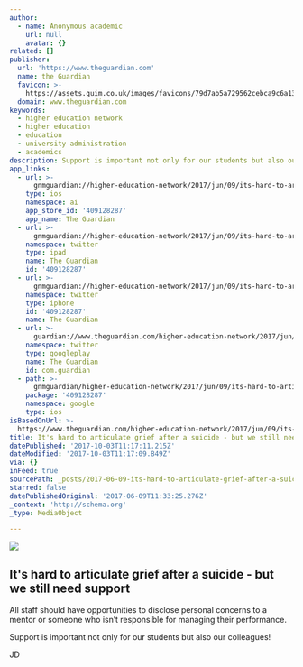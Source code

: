 ```yaml
---
author:
  - name: Anonymous academic
    url: null
    avatar: {}
related: []
publisher:
  url: 'https://www.theguardian.com'
  name: the Guardian
  favicon: >-
    https://assets.guim.co.uk/images/favicons/79d7ab5a729562cebca9c6a13c324f0e/32x32.ico
  domain: www.theguardian.com
keywords:
  - higher education network
  - higher education
  - education
  - university administration
  - academics
description: Support is important not only for our students but also our colleagues!
app_links:
  - url: >-
      gnmguardian://higher-education-network/2017/jun/09/its-hard-to-articulate-grief-after-a-suicide-but-we-still-need-support?contenttype=Article&source=applinks
    type: ios
    namespace: ai
    app_store_id: '409128287'
    app_name: The Guardian
  - url: >-
      gnmguardian://higher-education-network/2017/jun/09/its-hard-to-articulate-grief-after-a-suicide-but-we-still-need-support?contenttype=Article&source=twitter
    namespace: twitter
    type: ipad
    name: The Guardian
    id: '409128287'
  - url: >-
      gnmguardian://higher-education-network/2017/jun/09/its-hard-to-articulate-grief-after-a-suicide-but-we-still-need-support?contenttype=Article&source=twitter
    namespace: twitter
    type: iphone
    id: '409128287'
    name: The Guardian
  - url: >-
      guardian://www.theguardian.com/higher-education-network/2017/jun/09/its-hard-to-articulate-grief-after-a-suicide-but-we-still-need-support
    namespace: twitter
    type: googleplay
    name: The Guardian
    id: com.guardian
  - path: >-
      gnmguardian/higher-education-network/2017/jun/09/its-hard-to-articulate-grief-after-a-suicide-but-we-still-need-support?contenttype=Article&source=google
    package: '409128287'
    namespace: google
    type: ios
isBasedOnUrl: >-
  https://www.theguardian.com/higher-education-network/2017/jun/09/its-hard-to-articulate-grief-after-a-suicide-but-we-still-need-support
title: It's hard to articulate grief after a suicide - but we still need support
datePublished: '2017-10-03T11:17:11.215Z'
dateModified: '2017-10-03T11:17:09.849Z'
via: {}
inFeed: true
sourcePath: _posts/2017-06-09-its-hard-to-articulate-grief-after-a-suicide-but-we-still.md
starred: false
datePublishedOriginal: '2017-06-09T11:33:25.276Z'
_context: 'http://schema.org'
_type: MediaObject

---
```

<article style=""><img src="https://i.guim.co.uk/img/media/d5e714e67b31b5037b19a7752435835c0c1eef9a/0_168_7305_4383/master/7305.jpg?w=1200&amp;h=630&amp;q=55&amp;auto=format&amp;usm=12&amp;fit=crop&amp;crop=faces%2Centropy&amp;bm=normal&amp;ba=bottom%2Cleft&amp;blend64=aHR0cHM6Ly91cGxvYWRzLmd1aW0uY28udWsvMjAxNi8wNS8yNS9vdmVybGF5LWxvZ28tMTIwMC05MF9vcHQucG5n&amp;s=93265501f033fee0bbb9da5a1a3d205c" /><h1>It's hard to articulate grief after a suicide - but we still need support</h1><p>All staff should have opportunities to disclose personal concerns to a mentor or someone who isn’t responsible for managing their performance.</p></article>

Support is important not only for our students but also our colleagues!

JD